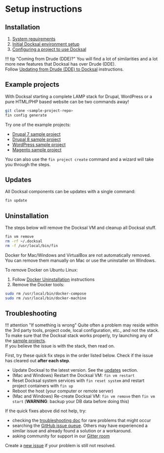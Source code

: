 # Setup instructions

<a name="install"></a>
## Installation

1. [System requirements](../getting-started/system-requirements.md)
2. [Initial Docksal environment setup](../getting-started/env-setup.md)
3. [Configuring a project to use Docksal](../getting-started/project-setup.md)

!!! tip "Coming from Drude (DDE)?"
    You will find a lot of similarities and a lot more new features that Docksal has over Drude (DDE).  
    Follow [Updating from Drude (DDE) to Docksal](../getting-started/update-dde.md) instructions. 


<a name="examples"></a>
## Example projects

With Docksal starting a complete LAMP stack for Drupal, WordPress or a pure HTML/PHP based website can be two commands away!

```bash
git clone <sample-project-repo>
fin config generate
```

Try one of the example projects:

- [Drupal 7 sample project](https://github.com/docksal/drupal7)  
- [Drupal 8 sample project](https://github.com/docksal/drupal8)  
- [WordPress sample project](https://github.com/docksal/wordpress)
- [Magento sample project](https://github.com/docksal/magento)


You can also use the `fin project create` command and a wizard will take you through the steps.


<a name="updates"></a>
## Updates

All Docksal components can be updates with a single command:

```bash
fin update
```


<a name="uninstall"></a>
## Uninstallation

The steps below will remove the Docksal VM and cleanup all Docksal stuff.

```bash
fin vm remove
rm -rf ~/.docksal
rm -f /usr/local/bin/fin
```

Docker for Mac/Windows and VirtualBox are not automatically removed. You can remove them manually on Mac or use the uninstaller on Windows.

To remove Docker on Ubuntu Linux:

1. Follow [Docker Uninstallation](https://docs.docker.com/engine/installation/linux/ubuntulinux/#/uninstallation) instructions
2. Remove the Docker tools:

```bash
sudo rm /usr/local/bin/docker-compose
sudo rm /usr/local/bin/docker-machine
```


<a name="troubleshoting"></a>
## Troubleshooting

!!! attention "If something is wrong" 
    Quite often a problem may reside within the 3rd party tools, project code, local configuration, etc., and not the stack.  
    To make sure that the Docksal stack works properly, try launching any of the [sample projects](#examples).  
    If you believe the issue is with the stack, then read on.

First, try these quick fix steps in the order listed below. Check if the issue has cleared out **after each step**.

- Update Docksal to the latest version. See the [updates](#updates) section.
- (Mac and Windows) Restart the Docksal VM: `fin vm restart`
- Reset Docksal system services with `fin reset system` and restart project containers with `fin up`
- Reboot the host (your computer or remote server)
- (Mac and Windows) Re-create Docksal VM: `fin vm remove` then `fin vm start` (**WARNING**: backup your DB data before doing this)

If the quick fixes above did not help, try:

- checking the [troubleshooting doc](../troubleshooting.md) for rare problems that might occur
- searching the [GitHub issue queue](https://github.com/docksal/docksal/issues). Others may have experienced a similar issue and already found a solution or a workaround.
- asking community for support in our [Gitter room](https://gitter.im/docksal/community-support)

Create a [new issue](https://github.com/docksal/docksal/issues/new) if your problem is still not resolved.
